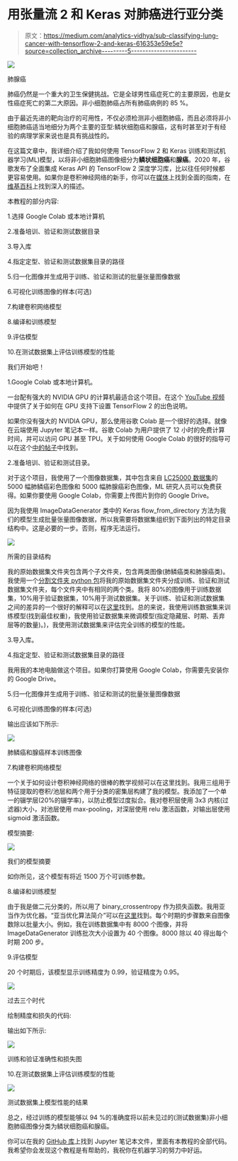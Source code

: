 # 用张量流 2 和 Keras 对肺癌进行亚分类

> 原文：<https://medium.com/analytics-vidhya/sub-classifying-lung-cancer-with-tensorflow-2-and-keras-616353e59e5e?source=collection_archive---------5----------------------->

![](img/78d7fe4910f7402f1d1868dbb4c4f181.png)

肺腺癌

肺癌仍然是一个重大的卫生保健挑战。它是全球男性癌症死亡的主要原因，也是女性癌症死亡的第二大原因。非小细胞肺癌占所有肺癌病例的 85 %。

由于最近先进的靶向治疗的可用性，不仅必须检测非小细胞肺癌，而且必须将非小细胞肺癌适当地细分为两个主要的亚型:鳞状细胞癌和腺癌，这有时甚至对于有经验的病理学家来说也是具有挑战性的。

在这篇文章中，我详细介绍了我如何使用 TensorFlow 2 和 Keras 训练和测试机器学习(ML)模型，以将非小细胞肺癌图像细分为**鳞状细胞癌**和**腺癌**。2020 年，谷歌发布了全面集成 Keras API 的 TensorFlow 2 深度学习库，比以往任何时候都更容易使用。如果你是卷积神经网络的新手，你可以在[媒体](https://towardsdatascience.com/a-comprehensive-guide-to-convolutional-neural-networks-the-eli5-way-3bd2b1164a53)上找到全面的指南，在[维基百科](https://en.wikipedia.org/wiki/Convolutional_neural_network)上找到深入的描述。

本教程的部分内容:

1.选择 Google Colab 或本地计算机

2.准备培训、验证和测试数据目录

3.导入库

4.指定定型、验证和测试数据集目录的路径

5.归一化图像并生成用于训练、验证和测试的批量张量图像数据

6.可视化训练图像的样本(可选)

7.构建卷积网络模型

8.编译和训练模型

9.评估模型

10.在测试数据集上评估训练模型的性能

我们开始吧！

1.Google Colab 或本地计算机。

一台配有强大的 NVIDIA GPU 的计算机最适合这个项目。在这个 [YouTube 视频](https://www.youtube.com/watch?v=qrkEYf-YDyI&t=311s)中提供了关于如何在 GPU 支持下设置 TensorFlow 2 的出色说明。

如果你没有强大的 NVIDIA GPU，那么使用谷歌 Colab 是一个很好的选择。就像在云端使用 Jupyter 笔记本一样。谷歌 Colab 为用户提供了 12 小时的免费计算时间，并可以访问 GPU 甚至 TPU。关于如何使用 Google Colab 的很好的指导可以在这个[中的帖子](https://towardsdatascience.com/getting-started-with-google-colab-f2fff97f594c)中找到。

2.准备培训、验证和测试目录。

对于这个项目，我使用了一个图像数据集，其中包含来自 [LC25000 数据集](/@tampapath/new-freely-available-lung-and-colon-cancer-image-dataset-for-ml-researchers-94756581ed81)的 5000 幅肺鳞癌彩色图像和 5000 幅肺腺癌彩色图像，ML 研究人员可以免费获得。如果你要使用 Google Colab，你需要上传图片到你的 Google Drive。

因为我使用 ImageDataGenerator 类中的 Keras flow_from_directory 方法为我们的模型生成批量张量图像数据，所以我需要将数据集组织到下面列出的特定目录结构中。这是必要的一步。否则，程序无法运行。

![](img/3023f612f350c217d7e02155a63898cc.png)

所需的目录结构

我的原始数据集文件夹包含两个子文件夹，包含两类图像(肺鳞癌类和肺腺癌类)。我使用一个[分割文件夹 python 包](https://pypi.org/project/split-folders/)将我的原始数据集文件夹分成训练、验证和测试数据集文件夹，每个文件夹中有相同的两个类。我将 80%的图像用于训练数据集，10%用于验证数据集，10%用于测试数据集。关于训练、验证和测试数据集之间的差异的一个很好的解释可以在[这里](https://machinelearningmastery.com/difference-test-validation-datasets/)找到。总的来说，我使用训练数据集来训练模型(找到最佳权重)，我使用验证数据集来微调模型(指定隐藏层、时期、丢弃层等的数量)。)，我使用测试数据集来评估完全训练的模型的性能。

3.导入库。

4.指定定型、验证和测试数据集目录的路径

我用我的本地电脑做这个项目。如果你打算使用 Google Colab，你需要先安装你的 Google Drive。

5.归一化图像并生成用于训练、验证和测试的批量张量图像数据

6.可视化训练图像的样本(可选)

输出应该如下所示:

![](img/3342dfcb7eecde00702b274d81804bee.png)

肺鳞癌和腺癌样本训练图像

7.构建卷积网络模型

一个关于如何设计卷积神经网络的很棒的教学视频可以在这里找到。我用三组用于特征提取的卷积/池层和两个用于分类的密集层构建了我的模型。我添加了一个单一的辍学层(20%的辍学率)，以防止模型过度拟合。我对卷积层使用 3x3 内核(过滤器)大小，对池层使用 max-pooling，对深层使用 relu 激活函数，对输出层使用 sigmoid 激活函数。

模型摘要:

![](img/fe23d6447ef024834d28964dad511e80.png)

我们的模型摘要

如你所见，这个模型有将近 1500 万个可训练参数。

8.编译和训练模型

由于我是做二元分类的，所以用了 binary_crossentropy 作为损失函数。我用亚当作为优化器。“亚当优化算法简介”可以在[这里](https://machinelearningmastery.com/adam-optimization-algorithm-for-deep-learning/)找到。每个时期的步骤数来自图像数除以批量大小。例如，我在训练数据集中有 8000 个图像，并将 ImageDataGenerator 训练批次大小设置为 40 个图像。8000 除以 40 得出每个时期 200 步。

9.评估模型

20 个时期后，该模型显示训练精度为 0.99，验证精度为 0.95。

![](img/75f5d6feacfb1416f8dba6825c4691e1.png)

过去三个时代

绘制精度和损失的代码:

输出如下所示:

![](img/82503d59c63c6a509f7bc31a3a918c01.png)

训练和验证准确性和损失图

10.在测试数据集上评估训练模型的性能

![](img/2f8efdb81af0a70c0b0ba52669e34a11.png)

测试数据集上模型性能的结果

总之，经过训练的模型能够以 94 %的准确度将以前未见过的(测试数据集)非小细胞肺癌图像分类为鳞状细胞癌和腺癌。

你可以在我的 [GitHub 库](https://github.com/tampapath/tf2_cnn_tutorial)上找到 Jupyter 笔记本文件，里面有本教程的全部代码。我希望你会发现这个教程是有帮助的，我祝你在机器学习的努力中好运。